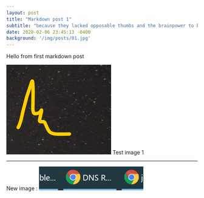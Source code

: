 ```yaml
---
layout: post
title: "Markdown post 1"
subtitle: "because they lacked opposable thumbs and the brainpower to build a space program."
date: 2020-02-06 23:45:13 -0400
background: '/img/posts/01.jpg'
---
```


Hello from first markdown post

![](../assets/2020-02-06-15-09-17.png)
Test image 1

____________________________
New image : ![](../assets/2020-02-06-15-41-53.png)